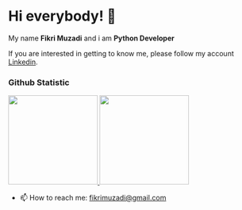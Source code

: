 # Hi everybody! 👋

My name **Fikri Muzadi** and i am **Python Developer**

If you are interested in getting to know me, please follow my account [Linkedin](https://www.linkedin.com/in/fikri-muzadi/).

### Github Statistic
<p align="left">
<a href="https://github.com/dimasmds">
  <img height="180em" src="https://github-readme-stats-eight-theta.vercel.app/api?username=fikrimuza&show_icons=true&theme=algolia&include_all_commits=true&count_private=true"/>
  <img height="180em" src="https://github-readme-stats-eight-theta.vercel.app/api/top-langs/?username=fikrimuza&layout=compact&langs_count=8&theme=algolia"/>
</a>
</p>

- 📫 How to reach me: fikrimuzadi@gmail.com
